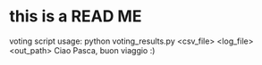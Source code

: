 # this is a READ ME

voting script
usage:
python voting_results.py <csv_file> <log_file> <out_path>
Ciao Pasca, buon viaggio :)
